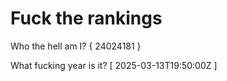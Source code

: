 # Fuck the rankings

Who the hell am I?
{ 24024181 }

What fucking year is it?
[ 2025-03-13T19:50:00Z ]
